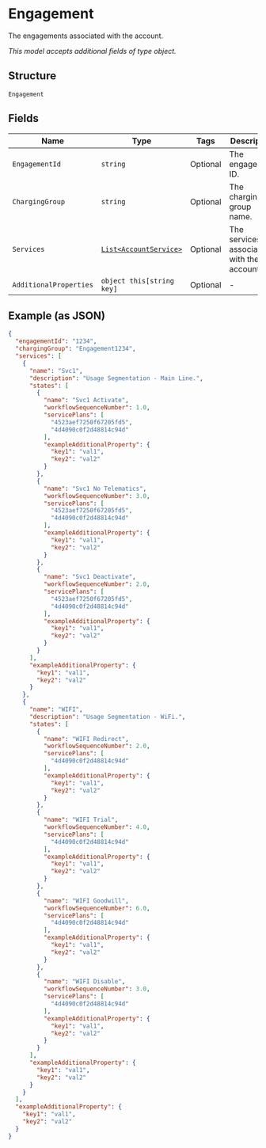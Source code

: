 
# Engagement

The engagements associated with the account.

*This model accepts additional fields of type object.*

## Structure

`Engagement`

## Fields

| Name | Type | Tags | Description |
|  --- | --- | --- | --- |
| `EngagementId` | `string` | Optional | The engagement ID. |
| `ChargingGroup` | `string` | Optional | The charging group name. |
| `Services` | [`List<AccountService>`](../../doc/models/account-service.md) | Optional | The services associated with the account. |
| `AdditionalProperties` | `object this[string key]` | Optional | - |

## Example (as JSON)

```json
{
  "engagementId": "1234",
  "chargingGroup": "Engagement1234",
  "services": [
    {
      "name": "Svc1",
      "description": "Usage Segmentation - Main Line.",
      "states": [
        {
          "name": "Svc1 Activate",
          "workflowSequenceNumber": 1.0,
          "servicePlans": [
            "4523aef7250f67205fd5",
            "4d4090c0f2d48814c94d"
          ],
          "exampleAdditionalProperty": {
            "key1": "val1",
            "key2": "val2"
          }
        },
        {
          "name": "Svc1 No Telematics",
          "workflowSequenceNumber": 3.0,
          "servicePlans": [
            "4523aef7250f67205fd5",
            "4d4090c0f2d48814c94d"
          ],
          "exampleAdditionalProperty": {
            "key1": "val1",
            "key2": "val2"
          }
        },
        {
          "name": "Svc1 Deactivate",
          "workflowSequenceNumber": 2.0,
          "servicePlans": [
            "4523aef7250f67205fd5",
            "4d4090c0f2d48814c94d"
          ],
          "exampleAdditionalProperty": {
            "key1": "val1",
            "key2": "val2"
          }
        }
      ],
      "exampleAdditionalProperty": {
        "key1": "val1",
        "key2": "val2"
      }
    },
    {
      "name": "WIFI",
      "description": "Usage Segmentation - WiFi.",
      "states": [
        {
          "name": "WIFI Redirect",
          "workflowSequenceNumber": 2.0,
          "servicePlans": [
            "4d4090c0f2d48814c94d"
          ],
          "exampleAdditionalProperty": {
            "key1": "val1",
            "key2": "val2"
          }
        },
        {
          "name": "WIFI Trial",
          "workflowSequenceNumber": 4.0,
          "servicePlans": [
            "4d4090c0f2d48814c94d"
          ],
          "exampleAdditionalProperty": {
            "key1": "val1",
            "key2": "val2"
          }
        },
        {
          "name": "WIFI Goodwill",
          "workflowSequenceNumber": 6.0,
          "servicePlans": [
            "4d4090c0f2d48814c94d"
          ],
          "exampleAdditionalProperty": {
            "key1": "val1",
            "key2": "val2"
          }
        },
        {
          "name": "WIFI Disable",
          "workflowSequenceNumber": 3.0,
          "servicePlans": [
            "4d4090c0f2d48814c94d"
          ],
          "exampleAdditionalProperty": {
            "key1": "val1",
            "key2": "val2"
          }
        }
      ],
      "exampleAdditionalProperty": {
        "key1": "val1",
        "key2": "val2"
      }
    }
  ],
  "exampleAdditionalProperty": {
    "key1": "val1",
    "key2": "val2"
  }
}
```

